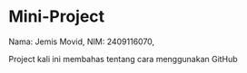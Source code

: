 # Mini-Project
Nama: Jemis Movid, NIM: 2409116070, 

Project kali ini membahas tentang cara menggunakan GitHub
